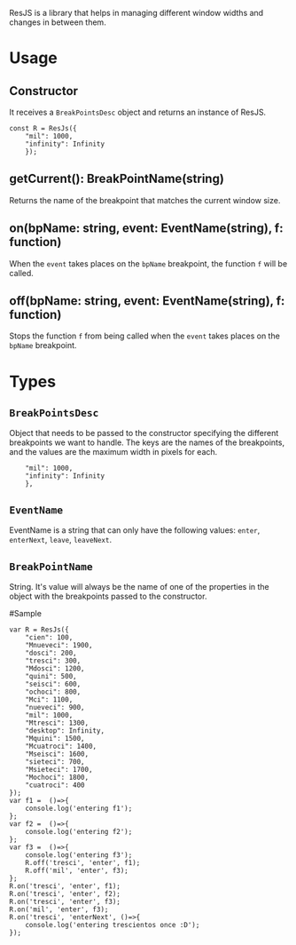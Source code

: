 ResJS is a library that helps in managing different window widths and changes in between them.

# Usage

## Constructor
It receives a `BreakPointsDesc` object and returns an instance of ResJS.
```
const R = ResJs({
    "mil": 1000, 
    "infinity": Infinity
    });
```

## getCurrent(): BreakPointName(string)
Returns the name of the breakpoint that matches the current window size.

## on(bpName: string, event: EventName(string), f: function)
When the `event` takes places on the `bpName` breakpoint, the function `f` will be called.

## off(bpName: string, event: EventName(string), f: function)
Stops the function `f` from being called when the `event` takes places on the `bpName` breakpoint.

# Types

## `BreakPointsDesc`
Object that needs to be passed to the constructor specifying the different breakpoints we want to handle.
The keys are the names of the breakpoints, and the values are the maximum width in pixels for each. 
```{
    "mil": 1000, 
    "infinity": Infinity
    }, 
```

## `EventName`
EventName is a string that can only have the following values: `enter`, `enterNext`, `leave`, `leaveNext`.

## `BreakPointName`
String. It's value will always be the name of one of the properties in the object with the breakpoints passed to the constructor.

#Sample
```
var R = ResJs({
    "cien": 100, 
    "Mnueveci": 1900, 
    "dosci": 200, 
    "tresci": 300, 
    "Mdosci": 1200, 
    "quini": 500, 
    "seisci": 600, 
    "ochoci": 800, 
    "Mci": 1100, 
    "nueveci": 900, 
    "mil": 1000, 
    "Mtresci": 1300, 
    "desktop": Infinity,
    "Mquini": 1500, 
    "Mcuatroci": 1400, 
    "Mseisci": 1600, 
    "sieteci": 700, 
    "Msieteci": 1700, 
    "Mochoci": 1800, 
    "cuatroci": 400 
});
var f1 =  ()=>{
    console.log('entering f1');
};
var f2 =  ()=>{
    console.log('entering f2');
};
var f3 =  ()=>{
    console.log('entering f3');
    R.off('tresci', 'enter', f1);    
    R.off('mil', 'enter', f3);
};
R.on('tresci', 'enter', f1);
R.on('tresci', 'enter', f2);
R.on('tresci', 'enter', f3);
R.on('mil', 'enter', f3);
R.on('tresci', 'enterNext', ()=>{
    console.log('entering trescientos once :D');
});

```